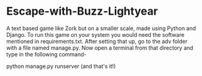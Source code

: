 # Escape-with-Buzz-Lightyear
A text based game like Zork but on a smaller scale, made using Python and Django. To run this game on your system you would need the software mentioned in requirements.txt.
After setting that up, go to the adv folder with a file named manage.py. Now open a terminal from that directory and type in the following command-


python manage.py runserver (and that's it!)
